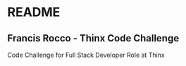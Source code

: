 # README

## Francis Rocco - Thinx Code Challenge

Code Challenge for Full Stack Developer Role at Thinx

